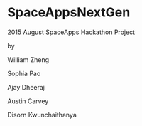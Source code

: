 # SpaceAppsNextGen

2015 August SpaceApps Hackathon Project

by

William Zheng

Sophia Pao

Ajay Dheeraj

Austin Carvey

Disorn Kwunchaithanya
